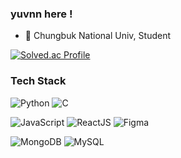 ### yuvnn here !

- 🌟 Chungbuk National Univ, Student

[![Solved.ac Profile](http://mazassumnida.wtf/api/v2/generate_badge?boj=yubin11890)](https://solved.ac/yubin11890/)


### Tech Stack

![Python](https://img.shields.io/badge/Python-3776AB?style=flat-square&logo=python&logoColor=white)
![C](https://img.shields.io/badge/C-A8B9CC?style=flat-square&logo=c&logoColor=white)

![JavaScript](https://img.shields.io/badge/JavaScript-F7DF1E?style=flat-square&logo=javascript&logoColor=black)
![ReactJS](https://img.shields.io/badge/-React-black?style=flat-square&logo=react)
![Figma](https://img.shields.io/badge/Figma-F24E1E?style=flat-square&logo=figma&logoColor=black)

![MongoDB](https://img.shields.io/badge/MongoDB-47A248?style=flat-square&logo=mongodb&logoColor=white)
![MySQL](https://img.shields.io/badge/MySQL-4479A1?style=flat-square&logo=MySQL&logoColor=white)

